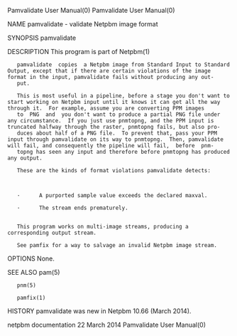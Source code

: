Pamvalidate User Manual(0)                                                                                                                                                         Pamvalidate User Manual(0)



NAME
       pamvalidate - validate Netpbm image format


SYNOPSIS
       pamvalidate



DESCRIPTION
       This program is part of Netpbm(1)

       pamvalidate  copies  a Netpbm image from Standard Input to Standard Output, except that if there are certain violations of the image format in the input, pamvalidate fails without producing any out-
       put.

       This is most useful in a pipeline, before a stage you don't want to start working on Netpbm input until it knows it can get all the way through it.  For example, assume you are converting PPM images
       to  PNG  and  you don't want to produce a partial PNG file under any circumstance.  If you just use pnmtopng, and the PPM input is truncated halfway through the raster, pnmtopng fails, but also pro-
       duces about half of a PNG file.  To prevent that, pass your PPM input through pamvalidate on its way to pnmtopng.  Then, pamvalidate will fail, and consequently the pipeline will fail,  before  pnm-
       topng has seen any input and therefore before pnmtopng has produced any output.

       These are the kinds of format violations pamvalidate detects:



       ·      A purported sample value exceeds the declared maxval.

       ·      The stream ends prematurely.


       This program works on multi-image streams, producing a corresponding output stream.

       See pamfix for a way to salvage an invalid Netpbm image stream.



OPTIONS
       None.



SEE ALSO
       pam(5)

       pnm(5)

       pamfix(1)




HISTORY
       pamvalidate was new in Netpbm 10.66 (March 2014).



netpbm documentation                                                                            22 March 2014                                                                      Pamvalidate User Manual(0)
